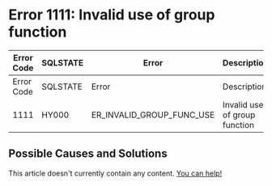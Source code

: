 
# Error 1111: Invalid use of group function


| Error Code | SQLSTATE | Error | Description |
| --- | --- | --- | --- |
| Error Code | SQLSTATE | Error | Description |
| 1111 | HY000 | ER_INVALID_GROUP_FUNC_USE | Invalid use of group function |




## Possible Causes and Solutions


This article doesn't currently contain any content. [You can help!](/kb/en/writing-and-editing-knowledge-base-articles/)

